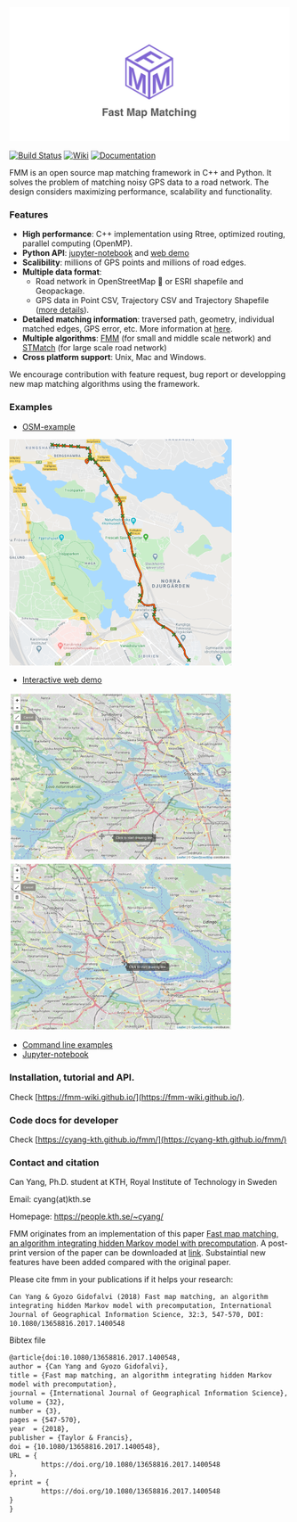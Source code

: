 <div align="center">
  <img src="img/fmm_social.jpg">
</div>


[![Build Status](https://travis-ci.org/cyang-kth/fmm.svg?branch=master)](https://travis-ci.org/github/cyang-kth/fmm)
[![Wiki](https://img.shields.io/badge/wiki-website-blue.svg)](https://fmm-wiki.github.io/)
[![Documentation](https://img.shields.io/badge/docs-doxygen-blue.svg)](https://cyang-kth.github.io/fmm/)

FMM is an open source map matching framework in C++ and Python. It solves the problem of matching noisy GPS data to a road network. The design considers maximizing performance, scalability and functionality.

### Features

- **High performance**: C++ implementation using Rtree, optimized routing, parallel computing (OpenMP).
- **Python API**: [jupyter-notebook](example/notebook) and [web demo](example/web_demo)
- **Scalibility**: millions of GPS points and millions of road edges.  
- **Multiple data format**:
  - Road network in OpenStreetMap :tada: or ESRI shapefile and Geopackage.
  - GPS data in Point CSV, Trajectory CSV and Trajectory Shapefile ([more details](https://fmm-wiki.github.io/docs/documentation/input/#gps-data)).
- **Detailed matching information**: traversed path, geometry, individual matched edges, GPS error, etc. More information at [here](https://fmm-wiki.github.io/docs/documentation/output/).
- **Multiple algorithms**: [FMM](http://www.tandfonline.com/doi/full/10.1080/13658816.2017.1400548) (for small and middle scale network) and [STMatch](https://dl.acm.org/doi/abs/10.1145/1653771.1653820) (for large scale road network)
- **Cross platform support**: Unix, Mac and Windows.

We encourage contribution with feature request, bug report or developping new map matching algorithms using the framework.

### Examples

- [OSM-example](example/osm_example)

<img src="example/osm_example/result.png" width="400"/>

- [Interactive web demo](example/web_demo)

<img src="img/demo3.gif" width="400"/> <img src="img/demo4.gif" width="400"/>

- [Command line examples](example/command_line_example)
- [Jupyter-notebook](example/notebook)

### Installation, tutorial and API.

Check [https://fmm-wiki.github.io/](https://fmm-wiki.github.io/).

### Code docs for developer

Check [https://cyang-kth.github.io/fmm/](https://cyang-kth.github.io/fmm/)

### Contact and citation

Can Yang, Ph.D. student at KTH, Royal Institute of Technology in Sweden

Email: cyang(at)kth.se

Homepage: https://people.kth.se/~cyang/

FMM originates from an implementation of this paper [Fast map matching, an algorithm integrating hidden Markov model with precomputation](http://www.tandfonline.com/doi/full/10.1080/13658816.2017.1400548). A post-print version of the paper can be downloaded at [link](https://people.kth.se/~cyang/bib/fmm.pdf). Substaintial new features have been added compared with the original paper.  

Please cite fmm in your publications if it helps your research:

    Can Yang & Gyozo Gidofalvi (2018) Fast map matching, an algorithm
    integrating hidden Markov model with precomputation, International Journal of Geographical Information Science, 32:3, 547-570, DOI: 10.1080/13658816.2017.1400548

Bibtex file

    @article{doi:10.1080/13658816.2017.1400548,
    author = {Can Yang and Gyozo Gidofalvi},
    title = {Fast map matching, an algorithm integrating hidden Markov model with precomputation},
    journal = {International Journal of Geographical Information Science},
    volume = {32},
    number = {3},
    pages = {547-570},
    year  = {2018},
    publisher = {Taylor & Francis},
    doi = {10.1080/13658816.2017.1400548},
    URL = {
            https://doi.org/10.1080/13658816.2017.1400548
    },
    eprint = {
            https://doi.org/10.1080/13658816.2017.1400548   
    }
    }
